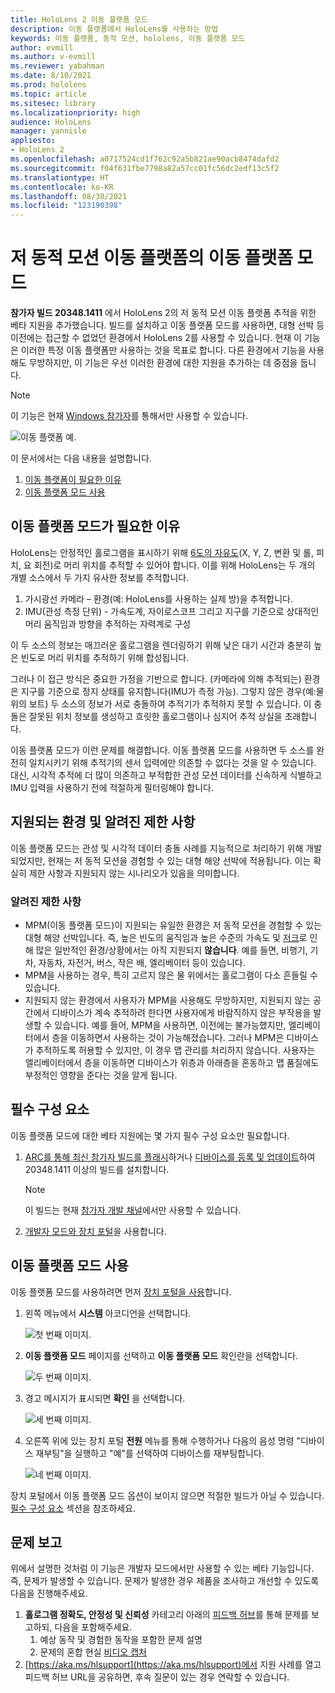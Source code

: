 ```yaml
---
title: HoloLens 2 이동 플랫폼 모드
description: 이동 플랫폼에서 HoloLens를 사용하는 방법
keywords: 이동 플랫폼, 동적 모션, hololens, 이동 플랫폼 모드
author: evmill
ms.author: v-evmill
ms.reviewer: yabahman
ms.date: 8/10/2021
ms.prod: hololens
ms.topic: article
ms.sitesec: library
ms.localizationpriority: high
audience: HoloLens
manager: yannisle
appliesto:
- HoloLens 2
ms.openlocfilehash: a0717524cd1f762c92a5b821ae90acb8474dafd2
ms.sourcegitcommit: f04f631fbe7798a82a57cc01fc56dc2edf13c5f2
ms.translationtype: HT
ms.contentlocale: ko-KR
ms.lasthandoff: 08/30/2021
ms.locfileid: "123190398"
---
```

# <a name="moving-platform-mode-on-low-dynamic-motion-moving-platforms"></a>저 동적 모션 이동 플랫폼의 이동 플랫폼 모드

**참가자 빌드 20348.1411** 에서 HoloLens 2의 저 동적 모션 이동 플랫폼 추적을 위한 베타 지원을 추가했습니다. 빌드를 설치하고 이동 플랫폼 모드를 사용하면, 대형 선박 등 이전에는 접근할 수 없었던 환경에서 HoloLens 2를 사용할 수 있습니다. 현재 이 기능은 이러한 특정 이동 플랫폼만 사용하는 것을 목표로 합니다. 다른 환경에서 기능을 사용해도 무방하지만, 이 기능은 우선 이러한 환경에 대한 지원을 추가하는 데 중점을 둡니다.

> [!NOTE]
> 이 기능은 현재 [Windows 참가자](hololens-insider.md)를 통해서만 사용할 수 있습니다.

![이동 플랫폼 예.](./images/mpm-compare.gif)

이 문서에서는 다음 내용을 설명합니다.

1. [이동 플랫폼이 필요한 이유](#why-moving-platform-mode-is-necessary)
1. [이동 플랫폼 모드 사용](#enabling-moving-platform-mode)

## <a name="why-moving-platform-mode-is-necessary"></a>이동 플랫폼 모드가 필요한 이유

HoloLens는 안정적인 홀로그램을 표시하기 위해 [6도의 자유도](https://en.wikipedia.org/wiki/Six_degrees_of_freedom)(X, Y, Z, 변환 및 롤, 피치, 요 회전)로 머리 위치를 추적할 수 있어야 합니다. 이를 위해 HoloLens는 두 개의 개별 소스에서 두 가지 유사한 정보를 추적합니다.

1. 가시광선 카메라 – 환경(예: HoloLens를 사용하는 실제 방)을 추적합니다.
1. IMU(관성 측정 단위) - 가속도계, 자이로스코프 그리고 지구를 기준으로 상대적인 머리 움직임과 방향을 추적하는 자력계로 구성

이 두 소스의 정보는 매끄러운 홀로그램을 렌더링하기 위해 낮은 대기 시간과 충분히 높은 빈도로 머리 위치를 추적하기 위해 합성됩니다.

그러나 이 접근 방식은 중요한 가정을 기반으로 합니다. (카메라에 의해 추적되는) 환경은 지구를 기준으로 정지 상태를 유지합니다(IMU가 측정 가능). 그렇지 않은 경우(예:물 위의 보트) 두 소스의 정보가 서로 충돌하여 추적기가 추적하지 못할 수 있습니다. 이 충돌은 잘못된 위치 정보를 생성하고 흐릿한 홀로그램이나 심지어 추적 상실을 초래합니다.

이동 플랫폼 모드가 이런 문제를 해결합니다. 이동 플랫폼 모드를 사용하면 두 소스를 완전히 일치시키기 위해 추적기의 센서 입력에만 의존할 수 없다는 것을 알 수 있습니다. 대신, 시각적 추적에 더 많이 의존하고 부적합한 관성 모션 데이터를 신속하게 식별하고 IMU 입력을 사용하기 전에 적절하게 필터링해야 합니다.

## <a name="supported-environments-and-known-limitations"></a>지원되는 환경 및 알려진 제한 사항

이동 플랫폼 모드는 관성 및 시각적 데이터 충돌 사례를 지능적으로 처리하기 위해 개발되었지만, 현재는 저 동적 모션을 경험할 수 있는 대형 해양 선박에 적용됩니다. 이는 확실히 제한 사항과 지원되지 않는 시나리오가 있음을 의미합니다.

### <a name="known-limitations"></a>알려진 제한 사항

- MPM(이동 플랫폼 모드)이 지원되는 유일한 환경은 저 동적 모션을 경험할 수 있는 대형 해양 선박입니다. 즉, 높은 빈도의 움직임과 높은 수준의 가속도 및 [저크](https://en.wikipedia.org/wiki/Jerk_(physics))로 인해 많은 일반적인 환경/상황에서는 아직 지원되지 **않습니다**. 예를 들면, 비행기, 기차, 자동차, 자전거, 버스, 작은 배, 엘리베이터 등이 있습니다.
- MPM을 사용하는 경우, 특히 고르지 않은 물 위에서는 홀로그램이 다소 흔들릴 수 있습니다.
- 지원되지 않는 환경에서 사용자가 MPM을 사용해도 무방하지만, 지원되지 않는 공간에서 디바이스가 계속 추적하려 한다면 사용자에게 바람직하지 않은 부작용을 발생할 수 있습니다. 예를 들어, MPM을 사용하면, 이전에는 불가능했지만, 엘리베이터에서 층을 이동하면서 사용하는 것이 가능해졌습니다. 그러나 MPM은 디바이스가 추적하도록 허용할 수 있지만, 이 경우 맵 관리를 처리하지 않습니다. 사용자는 엘리베이터에서 층을 이동하면 디바이스가 위층과 아래층을 혼동하고 맵 품질에도 부정적인 영향을 준다는 것을 알게 됩니다.

## <a name="prerequisites"></a>필수 구성 요소

이동 플랫폼 모드에 대한 베타 지원에는 몇 가지 필수 구성 요소만 필요합니다.

1. [ARC를 통해 최신 참가자 빌드를 플래시](hololens-insider.md#ffu-download-and-flash-directions)하거나 [디바이스를 등록 및 업데이트](hololens-insider.md#start-receiving-insider-builds)하여 20348.1411 이상의 빌드를 설치합니다.

   > [!NOTE]
   > 이 빌드는 현재 [참가자 개발 채널](hololens-insider.md#start-receiving-insider-builds)에서만 사용할 수 있습니다.

2. [개발자 모드와 장치 포털](/mixed-reality/develop/platform-capabilities-and-apis/using-the-windows-device-portal)을 사용합니다.

## <a name="enabling-moving-platform-mode"></a>이동 플랫폼 모드 사용

이동 플랫폼 모드를 사용하려면 먼저 [장치 포털을 사용](/windows/mixed-reality/develop/platform-capabilities-and-apis/using-the-windows-device-portal)합니다.

1. 왼쪽 메뉴에서 **시스템** 아코디언을 선택합니다.

   ![첫 번째 이미지.](.\images\moving-platform-1w.png)

2. **이동 플랫폼 모드** 페이지를 선택하고 **이동 플랫폼 모드** 확인란을 선택합니다.

    ![두 번째 이미지.](.\images\moving-platform-2z.png)

3. 경고 메시지가 표시되면 **확인** 을 선택합니다.

   ![세 번째 이미지.](.\images\moving-platform-3w.png)

4. 오른쪽 위에 있는 장치 포털 **전원** 메뉴를 통해 수행하거나 다음의 음성 명령 &quot;디바이스 재부팅&quot;을 실행하고 &quot;예&quot;를 선택하여 디바이스를 재부팅합니다.

   ![네 번째 이미지.](.\images\moving-platform-4z.png)

장치 포털에서 이동 플랫폼 모드 옵션이 보이지 않으면 적절한 빌드가 아닐 수 있습니다. [필수 구성 요소](#prerequisites) 섹션을 참조하세요.

## <a name="reporting-issues"></a>문제 보고

위에서 설명한 것처럼 이 기능은 개발자 모드에서만 사용할 수 있는 베타 기능입니다. 즉, 문제가 발생할 수 있습니다. 문제가 발생한 경우 제품을 조사하고 개선할 수 있도록 다음을 진행해주세요.

1. **홀로그램 정확도, 안정성 및 신뢰성** 카테고리 아래의 [피드백 허브](hololens-feedback.md)를 통해 문제를 보고하되, 다음을 포함해주세요.
    1. 예상 동작 및 경험한 동작을 포함한 문제 설명
    1. 문제의 혼합 현실 [비디오 캡처](holographic-photos-and-videos.md#capture-a-mixed-reality-video)
2.  [https://aka.ms/hlsupport](https://aka.ms/hlsupport)에서 지원 사례를 열고 피드백 허브 URL을 공유하면, 후속 질문이 있는 경우 연락할 수 있습니다.